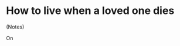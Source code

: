 # How to live when a loved one dies
(Notes)

On
<!--stackedit_data:
eyJoaXN0b3J5IjpbLTE5MjQyOTI0MDFdfQ==
-->